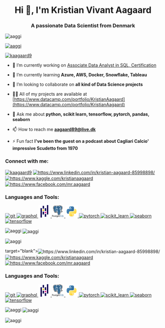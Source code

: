 <h1 align="center">Hi 👋, I'm Kristian Vivant Aagaard</h1>
<h3 align="center">A passionate Data Scientist from Denmark</h3>

<p align="left"> <img src="https://komarev.com/ghpvc/?username=aaggi&label=Profile%20views&color=0e75b6&style=flat" alt="aaggi" /> </p>

<p align="left"> <a href="https://github.com/ryo-ma/github-profile-trophy"><img src="https://github-profile-trophy.vercel.app/?username=aaggi" alt="aaggi" /></a> </p>

<p align="left"> <a href="https://twitter.com/kaagaard9" target="blank"><img src="https://img.shields.io/twitter/follow/kaagaard9?logo=twitter&style=for-the-badge" alt="kaagaard9" /></a> </p>

- 🔭 I’m currently working on [Associate Data Analyst in SQL, Certification](https://app.datacamp.com/learn/career-tracks/associate-data-analyst-in-sql)

- 🌱 I’m currently learning **Azure, AWS, Docker, Snowflake, Tableau**

- 👯 I’m looking to collaborate on **all kind of Data Science projects**

- 👨‍💻 All of my projects are available at [https://www.datacamp.com/portfolio/KristianAagaard](https://www.datacamp.com/portfolio/KristianAagaard)

- 💬 Ask me about **python, scikit learn, tensorflow, pytorch, pandas, seaborn**

- 📫 How to reach me **aagaard89@live.dk**

- ⚡ Fun fact **I've been the guest on a podcast about Cagliari Calcio' impressive Scudetto from 1970**

<h3 align="left">Connect with me:</h3>
<p align="left">
<a href="https://twitter.com/kaagaard9" target="blank"><img align="center" src="https://raw.githubusercontent.com/rahuldkjain/github-profile-readme-generator/master/src/images/icons/Social/twitter.svg" alt="kaagaard9" height="30" width="40" /></a>
<a href="https://linkedin.com/in/https://www.linkedin.com/in/kristian-aagaard-85998898/" target="blank"><img align="center" src="https://raw.githubusercontent.com/rahuldkjain/github-profile-readme-generator/master/src/images/icons/Social/linked-in-alt.svg" alt="https://www.linkedin.com/in/kristian-aagaard-85998898/" height="30" width="40" /></a>
<a href="https://kaggle.com/https://www.kaggle.com/kristianaagaard" target="blank"><img align="center" src="https://raw.githubusercontent.com/rahuldkjain/github-profile-readme-generator/master/src/images/icons/Social/kaggle.svg" alt="https://www.kaggle.com/kristianaagaard" height="30" width="40" /></a>
<a href="https://fb.com/https://www.facebook.com/mr.aagaard" target="blank"><img align="center" src="https://raw.githubusercontent.com/rahuldkjain/github-profile-readme-generator/master/src/images/icons/Social/facebook.svg" alt="https://www.facebook.com/mr.aagaard" height="30" width="40" /></a>
</p>

<h3 align="left">Languages and Tools:</h3>
<p align="left"> <a href="https://git-scm.com/" target="_blank" rel="noreferrer"> <img src="https://www.vectorlogo.zone/logos/git-scm/git-scm-icon.svg" alt="git" width="40" height="40"/> </a> <a href="https://graphql.org" target="_blank" rel="noreferrer"> <img src="https://www.vectorlogo.zone/logos/graphql/graphql-icon.svg" alt="graphql" width="40" height="40"/> </a> <a href="https://pandas.pydata.org/" target="_blank" rel="noreferrer"> <img src="https://raw.githubusercontent.com/devicons/devicon/2ae2a900d2f041da66e950e4d48052658d850630/icons/pandas/pandas-original.svg" alt="pandas" width="40" height="40"/> </a> <a href="https://www.postgresql.org" target="_blank" rel="noreferrer"> <img src="https://raw.githubusercontent.com/devicons/devicon/master/icons/postgresql/postgresql-original-wordmark.svg" alt="postgresql" width="40" height="40"/> </a> <a href="https://www.python.org" target="_blank" rel="noreferrer"> <img src="https://raw.githubusercontent.com/devicons/devicon/master/icons/python/python-original.svg" alt="python" width="40" height="40"/> </a> <a href="https://pytorch.org/" target="_blank" rel="noreferrer"> <img src="https://www.vectorlogo.zone/logos/pytorch/pytorch-icon.svg" alt="pytorch" width="40" height="40"/> </a> <a href="https://scikit-learn.org/" target="_blank" rel="noreferrer"> <img src="https://upload.wikimedia.org/wikipedia/commons/0/05/Scikit_learn_logo_small.svg" alt="scikit_learn" width="40" height="40"/> </a> <a href="https://seaborn.pydata.org/" target="_blank" rel="noreferrer"> <img src="https://seaborn.pydata.org/_images/logo-mark-lightbg.svg" alt="seaborn" width="40" height="40"/> </a> <a href="https://www.tensorflow.org" target="_blank" rel="noreferrer"> <img src="https://www.vectorlogo.zone/logos/tensorflow/tensorflow-icon.svg" alt="tensorflow" width="40" height="40"/> </a> </p>

<p><img align="left" src="https://github-readme-stats.vercel.app/api/top-langs?username=aaggi&show_icons=true&locale=en&layout=compact" alt="aaggi" /></p>

<p>&nbsp;<img align="center" src="https://github-readme-stats.vercel.app/api?username=aaggi&show_icons=true&locale=en" alt="aaggi" /></p>

<p><img align="center" src="https://github-readme-streak-stats.herokuapp.com/?user=aaggi&" alt="aaggi" /></p>
 target="blank"><img align="center" src="https://raw.githubusercontent.com/rahuldkjain/github-profile-readme-generator/master/src/images/icons/Social/linked-in-alt.svg" alt="https://www.linkedin.com/in/kristian-aagaard-85998898/" height="30" width="40" /></a>
<a href="https://kaggle.com/https://www.kaggle.com/kristianaagaard" target="blank"><img align="center" src="https://raw.githubusercontent.com/rahuldkjain/github-profile-readme-generator/master/src/images/icons/Social/kaggle.svg" alt="https://www.kaggle.com/kristianaagaard" height="30" width="40" /></a>
<a href="https://fb.com/https://www.facebook.com/mr.aagaard" target="blank"><img align="center" src="https://raw.githubusercontent.com/rahuldkjain/github-profile-readme-generator/master/src/images/icons/Social/facebook.svg" alt="https://www.facebook.com/mr.aagaard" height="30" width="40" /></a>
</p>

<h3 align="left">Languages and Tools:</h3>
<p align="left"> <a href="https://git-scm.com/" target="_blank" rel="noreferrer"> <img src="https://www.vectorlogo.zone/logos/git-scm/git-scm-icon.svg" alt="git" width="40" height="40"/> </a> <a href="https://graphql.org" target="_blank" rel="noreferrer"> <img src="https://www.vectorlogo.zone/logos/graphql/graphql-icon.svg" alt="graphql" width="40" height="40"/> </a> <a href="https://pandas.pydata.org/" target="_blank" rel="noreferrer"> <img src="https://raw.githubusercontent.com/devicons/devicon/2ae2a900d2f041da66e950e4d48052658d850630/icons/pandas/pandas-original.svg" alt="pandas" width="40" height="40"/> </a> <a href="https://www.postgresql.org" target="_blank" rel="noreferrer"> <img src="https://raw.githubusercontent.com/devicons/devicon/master/icons/postgresql/postgresql-original-wordmark.svg" alt="postgresql" width="40" height="40"/> </a> <a href="https://www.python.org" target="_blank" rel="noreferrer"> <img src="https://raw.githubusercontent.com/devicons/devicon/master/icons/python/python-original.svg" alt="python" width="40" height="40"/> </a> <a href="https://pytorch.org/" target="_blank" rel="noreferrer"> <img src="https://www.vectorlogo.zone/logos/pytorch/pytorch-icon.svg" alt="pytorch" width="40" height="40"/> </a> <a href="https://scikit-learn.org/" target="_blank" rel="noreferrer"> <img src="https://upload.wikimedia.org/wikipedia/commons/0/05/Scikit_learn_logo_small.svg" alt="scikit_learn" width="40" height="40"/> </a> <a href="https://seaborn.pydata.org/" target="_blank" rel="noreferrer"> <img src="https://seaborn.pydata.org/_images/logo-mark-lightbg.svg" alt="seaborn" width="40" height="40"/> </a> <a href="https://www.tensorflow.org" target="_blank" rel="noreferrer"> <img src="https://www.vectorlogo.zone/logos/tensorflow/tensorflow-icon.svg" alt="tensorflow" width="40" height="40"/> </a> </p>

<p><img align="left" src="https://github-readme-stats.vercel.app/api/top-langs?username=aaggi&show_icons=true&locale=en&layout=compact" alt="aaggi" /></p>

<p>&nbsp;<img align="center" src="https://github-readme-stats.vercel.app/api?username=aaggi&show_icons=true&locale=en" alt="aaggi" /></p>

<p><img align="center" src="https://github-readme-streak-stats.herokuapp.com/?user=aaggi&" alt="aaggi" /></p>

